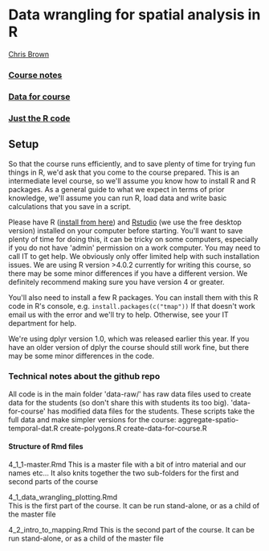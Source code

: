 # Data wrangling for spatial analysis in R

[Chris Brown](https://experts.griffith.edu.au/7867-chris-brown)  

### [Course notes](https://www.seascapemodels.org/spatial-analysis-in-r/spatial-analysis-in-r.html)

### [Data for course](https://github.com/cbrown5/spatial-analysis-in-r/raw/main/data-for-course.zip)

### [Just the R code](https://github.com/cbrown5/spatial-analysis-in-r/raw/main/spatial-analysis-in-r.R)

## Setup

So that the course runs efficiently, and to save plenty of time for trying fun things in R, we'd ask that you come to the course prepared.
This is an intermediate level course, so we'll assume you know how to install R and R packages. As a general guide to what we expect in terms of prior knowledge, we'll assume you can run R, load data and write basic calculations that you save in a script.

Please have R ([install from here](https://cran.r-project.org/)) and [Rstudio](https://www.rstudio.com/products/rstudio/) (we use the free desktop version) installed on your computer before starting. You'll want to save plenty of time for doing this, it can be tricky on some computers, especially if you do not have 'admin' permission on a work computer. You may need to call IT to get help. We obviously only offer limited help with such installation issues.
We are using R version >4.0.2 currently for writing this course, so there may be some minor differences if you have a different version. We definitely recommend making sure you have version 4 or greater.

You'll also need to install a few R packages. You can install them with this R code in R's console, e.g. 
`install.packages(c("tmap"))`
If that doesn't work email us with the error and we'll try to help. Otherwise, see your IT department for help.

We're using dplyr version 1.0, which was released earlier this year. If you have an older version of dplyr the course should still work fine, but there may be some minor differences in the code.

### Technical notes about the github repo

All code is in the main folder
'data-raw/' has raw data files used to create data for the students (so don't share this with students its too big). 
'data-for-course' has modified data files for the students. 
These scripts take the full data and make simpler
versions for the course: 
aggregate-spatio-temporal-dat.R
create-polygons.R
create-data-for-course.R

#### Structure of Rmd files  

4_1_1-master.Rmd
This is a master file with a bit of intro material and our names etc... It also knits together the two sub-folders for the first and second parts of the course

4_1_data_wrangling_plotting.Rmd  
This is the first part of the course. It can be run stand-alone, or as a child of the master file

4_2_intro_to_mapping.Rmd
This is the second part of the course. It can be run stand-alone, or as a child of the master file

